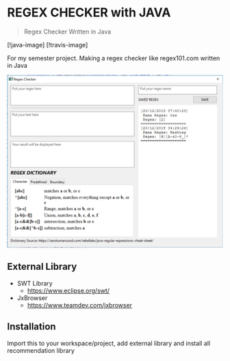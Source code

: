 # REGEX CHECKER with JAVA
> Regex Checker Written in Java

[!java-image]
[!travis-image]

For my semester project. Making a regex checker like regex101.com written in Java

![](Screenshot.jpg)

## External Library

* SWT Library
    * https://www.eclipse.org/swt/
* JxBrowser
    * https://www.teamdev.com/jxbrowser

## Installation

Import this to your workspace/project, add external library and install all recommendation library

<!-- Markdown link & img dfn's -->
[java-image]: https://img.shields.io/badge/Java%20Version-1.8.0-brightgreen.svg
[travis-image]:	https://img.shields.io/appveyor/ci/gruntjs/grunt.svg
